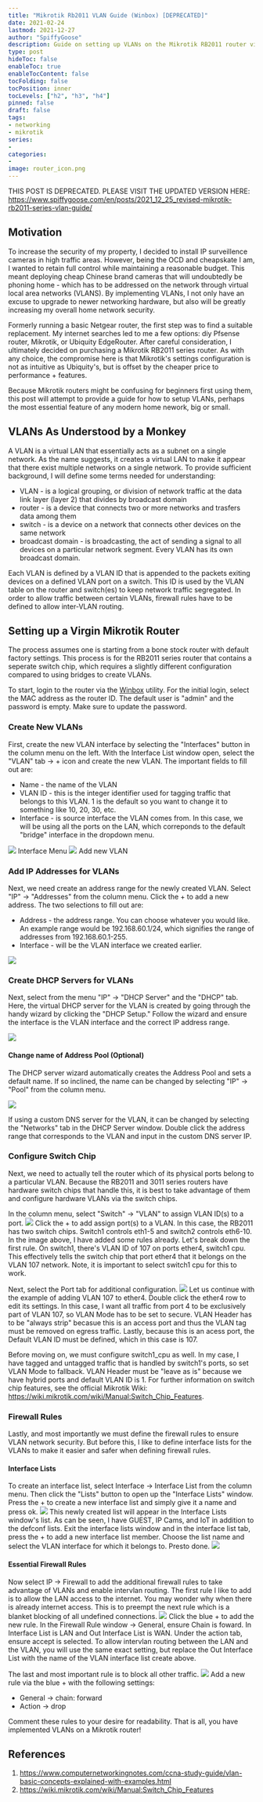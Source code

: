 ```yaml
---
title: "Mikrotik Rb2011 VLAN Guide (Winbox) [DEPRECATED]"
date: 2021-02-24
lastmod: 2021-12-27
author: "SpiffyGoose"
description: Guide on setting up VLANs on the Mikrotik RB2011 router via Winbox utility
type: post
hideToc: false
enableToc: true
enableTocContent: false
tocFolding: false
tocPosition: inner
tocLevels: ["h2", "h3", "h4"]
pinned: false
draft: false
tags:
- networking
- mikrotik
series:
-
categories:
-
image: router_icon.png
---
```


THIS POST IS DEPRECATED. PLEASE VISIT THE UPDATED VERSION HERE: https://www.spiffygoose.com/en/posts/2021_12_25_revised-mikrotik-rb2011-series-vlan-guide/

## Motivation

To increase the security of my property, I decided to install IP surveillence cameras in high traffic areas. However, being the OCD and cheapskate I am, I wanted to retain full control while maintaining a reasonable budget. This meant deploying cheap Chinese brand cameras that will undoubtedly be phoning home - which has to be addressed on the network through virtual local area networks (VLANS). By implementing VLANs, I not only have an excuse to upgrade to newer networking hardware, but also will be greatly increasing my overall home network security.

Formerly running a basic Netgear router, the first step was to find a suitable replacement. My internet searches led to me a few options: diy Pfsense router, Mikrotik, or Ubiquity EdgeRouter. After careful consideration, I ultimately decided on purchasing a Mikrotik RB2011 series router. As with any choice, the compromise here is that Mikrotik's settings configuration is not as intuitive as Ubiquity's, but is offset by the cheaper price to performance + features. 

Because Mikrotik routers might be confusing for beginners first using them, this post will attempt to provide a guide for how to setup VLANs, perhaps the most essential feature of any modern home nework, big or small. 


## VLANs As Understood by a Monkey

A VLAN is a virtual LAN that essentially acts as a subnet on a single network. 
As the name suggests, it creates a virtual LAN to make it appear that there exist multiple networks on a single network. To provide sufficient background, I will define some terms needed for understanding:

* VLAN - is a logical grouping, or division of network traffic at the data link layer (layer 2) that divides by broadcast domain
* router - is a device that connects two or more networks and trasfers data among them
* switch - is a device on a network that connects other devices on the same network
* broadcast domain - is broadcasting, the act of sending a signal to all devices on a particular network segment. Every VLAN has its own broadcast domain.

Each VLAN is defined by a VLAN ID that is appended to the packets exiting devices on a defined VLAN port on a switch. This ID is used by the VLAN table on the router and switch(es) to keep network traffic segregated. In order to allow traffic between certain VLANs, firewall rules have to be defined to allow inter-VLAN routing.


## Setting up a Virgin Mikrotik Router

The process assumes one is starting from a bone stock router with default factory settings. This process is for the RB2011 series router that contains a seperate switch chip, which requires a slightly different configuration compared to using bridges to create VLANs.

To start, login to the router via the [Winbox](https://mikrotik.com/download) utility. For the initial login, select the MAC address as the router ID. The default user is "admin" and the password is empty. Make sure to update the password.

### Create New VLANs

First, create the new VLAN interface by selecting the "Interfaces" button in the column menu on the left. With the Interface List window open, select the "VLAN" tab -> + icon and create the new VLAN. The important fields to fill out are:

* Name - the name of the VLAN
* VLAN ID - this is the integer identifier used for tagging traffic that belongs to this VLAN. 1 is the default so you want to change it to something like 10, 20, 30, etc. 
* Interface - is source interface the VLAN comes from. In this case, we will be using all the ports on the LAN, which correponds to the default "bridge" interface in the dropdown menu.

![](vlans00.png) Interface Menu
![](vlans01.png) Add new VLAN


### Add IP Addresses for VLANs

Next, we need create an address range for the newly created VLAN. Select "IP" -> "Addresses" from the column menu. Click the + to add a new address. The two selections to fill out are:

* Address - the address range. You can choose whatever you would like. An example range would be 192.168.60.1/24, which signifies the range of addresses from 192.168.60.1-255. 
* Interface - will be the VLAN interface we created earlier.

![](vlans02.png)


### Create DHCP Servers for VLANs

Next, select from the menu "IP" -> "DHCP Server" and the "DHCP" tab. Here, the virtual DHCP server for the VLAN is created by going through the handy wizard by clicking the "DHCP Setup." Follow the wizard and ensure the interface is the VLAN interface and the correct IP address range. 

![](vlans03.png)

#### Change name of Address Pool (Optional)

The DHCP server wizard automatically creates the Address Pool and sets a default name. If so inclined, the name can be changed by selecting "IP" -> "Pool" from the column menu.

![](vlans04.png)


If using a custom DNS server for the VLAN, it can be changed by selecting the "Networks" tab in the DHCP Server window. Double click the address range that corresponds to the VLAN and input in the custom DNS server IP.


### Configure Switch Chip

Next, we need to actually tell the router which of its physical ports belong to a particular VLAN. Because the RB2011 and 3011 series routers have hardware switch chips that handle this, it is best to take advantage of them and configure hardware VLANs via the switch chips.

In the column menu, select "Switch" -> "VLAN" to assign VLAN ID(s) to a port. 
![](vlans05.png)
Click the + to add assign port(s) to a VLAN. In this case, the RB2011 has two switch chips. Switch1 controls eth1-5 and switch2 controls eth6-10. In the image above, I have added some rules already. Let's break down the first rule. On switch1, there's VLAN ID of 107 on ports ether4, switch1 cpu. This effectively tells the switch chip that port ether4 that it belongs on the VLAN 107 network. Note, it is important to select switch1 cpu for this to work. 

Next, select the Port tab for additional configuration.
![](vlans06.png)
Let us continue with the example of adding VLAN 107 to ether4. Double click the ether4 row to edit its settings. In this case, I want all traffic from port 4 to be exclusively part of VLAN 107, so VLAN Mode has to be set to secure. VLAN Header has to be "always strip" becasue this is an access port and thus the VLAN tag must be removed on egress traffic. Lastly, because this is an acess port, the Default VLAN ID must be defined, which in this case is 107.

Before moving on, we must configure switch1_cpu as well. In my case, I have tagged and untagged traffic that is handled by switch1's ports, so set VLAN Mode to fallback. VLAN Header must be "leave as is" because we have hybrid ports and default VLAN ID is 1. For further information on switch chip features, see the official Mikrotik Wiki: https://wiki.mikrotik.com/wiki/Manual:Switch_Chip_Features.


### Firewall Rules

Lastly, and most importantly we must define the firewall rules to ensure VLAN network security. But before this, I like to define interface lists for the VLANs to make it easier and safer when defining firewall rules. 

#### Interface Lists

To create an interface list, select Interface -> Interface List from the column menu. Then click the "Lists" button to open up the "Interface Lists" window. Press the + to create a new interface list and simply give it a name and press ok. 
![](vlans07.png)
This newly created list will appear in the Interface Lists window's list. As can be seen, I have GUEST, IP Cams, and IoT in addition to the defconf lists. Exit the interface lists window and in the interface list tab, press the + to add a new interface list member. Choose the list name and select the VLAN interface for which it belongs to. Presto done.
![](vlans08.png)


#### Essential Firewall Rules

Now select IP -> Firewall to add the additional firewall rules to take advantage of VLANs and enable intervlan routing. The first rule I like to add is to allow the LAN access to the internet. You may wonder why when there is already internet access. This is to preempt the next rule which is a blanket blocking of all undefined connections. 
![](vlans09.png)
Click the blue + to add the new rule. In the Firewall Rule window -> General, ensure Chain is foward. In Interface List is LAN and Out Interface List is WAN. Under the action tab, ensure accept is selected. To allow intervlan routing between the LAN and the VLAN, you will use the same exact setting, but replace the Out Interface List with the name of the VLAN interface list create above. 

The last and most important rule is to block all other traffic.
![](vlan10.png)
Add a new rule via the blue + with the following settings:
* General -> chain: forward
* Action -> drop

Comment these rules to your desire for readability. That is all, you have implemented VLANs on a Mikrotik router!


## References

1. https://www.computernetworkingnotes.com/ccna-study-guide/vlan-basic-concepts-explained-with-examples.html
1. https://wiki.mikrotik.com/wiki/Manual:Switch_Chip_Features
